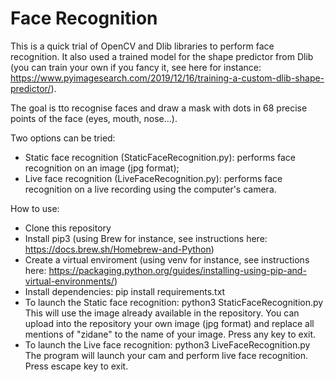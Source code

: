 # Face Recognition

This is a quick trial of OpenCV and Dlib libraries to perform face recognition. It also used a trained model for the shape predictor from Dlib (you can train your own if you fancy it, see here for instance: https://www.pyimagesearch.com/2019/12/16/training-a-custom-dlib-shape-predictor/). 

The goal is tto recognise faces and draw a mask with dots in 68 precise points of the face (eyes, mouth, nose...).

Two options can be tried:
- Static face recognition  (StaticFaceRecognition.py):  performs face recognition on an image (jpg format);
- Live face recognition (LiveFaceRecognition.py): performs face recognition on a live recording using the computer's camera. 

How to use:

- Clone this repository
- Install pip3 (using Brew for instance, see instructions here: https://docs.brew.sh/Homebrew-and-Python)
- Create a virtual enviroment (using venv for instance, see instructions here: https://packaging.python.org/guides/installing-using-pip-and-virtual-environments/)
- Install dependencies: pip install requirements.txt
- To launch the Static face recognition: python3 StaticFaceRecognition.py
This will use the image already available in the repository. You can upload into the repository your own image (jpg format) and replace all mentions of "zidane" to the name of your image. Press any key to exit. 
- To launch the Live face recognition: python3 LiveFaceRecognition.py
The program will launch your cam and perform live face recognition. Press escape key to exit. 

